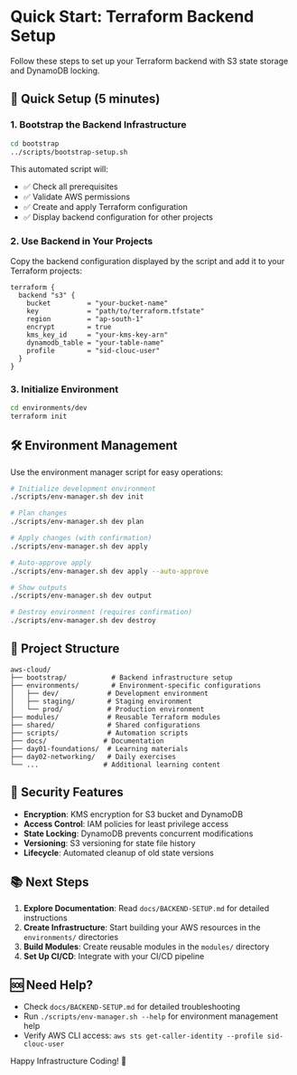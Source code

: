 # Quick Start: Terraform Backend Setup

Follow these steps to set up your Terraform backend with S3 state storage and DynamoDB locking.

## 🚀 Quick Setup (5 minutes)

### 1. Bootstrap the Backend Infrastructure

```bash
cd bootstrap
../scripts/bootstrap-setup.sh
```

This automated script will:
- ✅ Check all prerequisites
- ✅ Validate AWS permissions
- ✅ Create and apply Terraform configuration
- ✅ Display backend configuration for other projects

### 2. Use Backend in Your Projects

Copy the backend configuration displayed by the script and add it to your Terraform projects:

```hcl
terraform {
  backend "s3" {
    bucket         = "your-bucket-name"
    key            = "path/to/terraform.tfstate"
    region         = "ap-south-1"
    encrypt        = true
    kms_key_id     = "your-kms-key-arn"
    dynamodb_table = "your-table-name"
    profile        = "sid-clouc-user"
  }
}
```

### 3. Initialize Environment

```bash
cd environments/dev
terraform init
```

## 🛠 Environment Management

Use the environment manager script for easy operations:

```bash
# Initialize development environment
./scripts/env-manager.sh dev init

# Plan changes
./scripts/env-manager.sh dev plan

# Apply changes (with confirmation)
./scripts/env-manager.sh dev apply

# Auto-approve apply
./scripts/env-manager.sh dev apply --auto-approve

# Show outputs
./scripts/env-manager.sh dev output

# Destroy environment (requires confirmation)
./scripts/env-manager.sh dev destroy
```

## 📁 Project Structure

```
aws-cloud/
├── bootstrap/           # Backend infrastructure setup
├── environments/        # Environment-specific configurations
│   ├── dev/            # Development environment
│   ├── staging/        # Staging environment
│   └── prod/           # Production environment
├── modules/            # Reusable Terraform modules
├── shared/             # Shared configurations
├── scripts/            # Automation scripts
├── docs/              # Documentation
├── day01-foundations/  # Learning materials
├── day02-networking/   # Daily exercises
└── ...                # Additional learning content
```

## 🔐 Security Features

- **Encryption**: KMS encryption for S3 bucket and DynamoDB
- **Access Control**: IAM policies for least privilege access
- **State Locking**: DynamoDB prevents concurrent modifications
- **Versioning**: S3 versioning for state file history
- **Lifecycle**: Automated cleanup of old state versions

## 📚 Next Steps

1. **Explore Documentation**: Read `docs/BACKEND-SETUP.md` for detailed instructions
2. **Create Infrastructure**: Start building your AWS resources in the `environments/` directories
3. **Build Modules**: Create reusable modules in the `modules/` directory
4. **Set Up CI/CD**: Integrate with your CI/CD pipeline

## 🆘 Need Help?

- Check `docs/BACKEND-SETUP.md` for detailed troubleshooting
- Run `./scripts/env-manager.sh --help` for environment management help
- Verify AWS CLI access: `aws sts get-caller-identity --profile sid-clouc-user`

Happy Infrastructure Coding! 🎉
